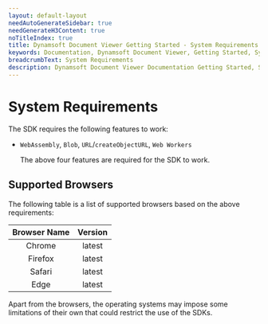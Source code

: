 ```yaml
---
layout: default-layout
needAutoGenerateSidebar: true
needGenerateH3Content: true
noTitleIndex: true
title: Dynamsoft Document Viewer Getting Started - System Requirements
keywords: Documentation, Dynamsoft Document Viewer, Getting Started, System Requirements
breadcrumbText: System Requirements
description: Dynamsoft Document Viewer Documentation Getting Started, System Requirements
---
```



# System Requirements

The SDK requires the following features to work:

- `WebAssembly`, `Blob`, `URL`/`createObjectURL`, `Web Workers`

  The above four features are required for the SDK to work.

## Supported Browsers

The following table is a list of supported browsers based on the above requirements:

  | Browser Name |             Version              |
  | :----------: | :------------------------------: |
  |    Chrome    |             latest                 |
  |   Firefox    |             latest                  |
  |    Safari    |             latest                 |
  |     Edge     |             latest                 |

Apart from the browsers, the operating systems may impose some limitations of their own that could restrict the use of the SDKs.